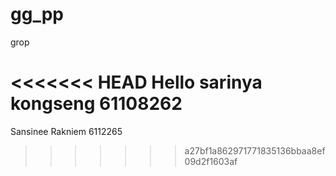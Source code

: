 # gg_pp
grop

<<<<<<< HEAD
Hello sarinya kongseng 61108262
=======
Sansinee Rakniem 6112265
>>>>>>> a27bf1a862971771835136bbaa8ef09d2f1603af
